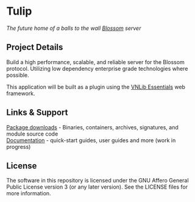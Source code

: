 ﻿# Tulip  
_The future home of a balls to the wall [Blossom](https://github.com/hzrd149/blossom) server_

## Project Details
Build a high performance, scalable, and reliable server for the Blossom protocol. Utilizing low dependency enterprise grade technologies where possible.

This application will be built as a plugin using the [VNLib Essentials](https://github.com/VnUgE/VNLib.Core) web framework. 

## Links & Support
[Package downloads](https://www.vaughnnugent.com/resources/software/modules/tulip) - Binaries, containers, archives, signatures, and module source code  
[Documentation](https://www.vaughnnugent.com/resources/software/articles?tags=docs,_tulip) - quick-start guides, user guides and more (work in progress)  

## License
The software in this repository is licensed under the GNU Affero General Public License version 3 (or any later version). See the LICENSE files for more information.

